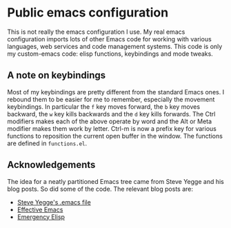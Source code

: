 # Public emacs configuration

This is not really the emacs configuration I use. My real emacs configuration
imports lots of other Emacs code for working with various languages, web
services and code management systems. This code is only my custom-emacs code:
elisp functions, keybindings and mode tweaks.

## A note on keybindings

Most of my keybindings are pretty different from the standard Emacs ones. I
rebound them to be easier for me to remember, especially the movement
keybindings. In particular the `f` key moves forward, the `b` key moves
backward, the `w` key kills backwards and the `d` key kills forwards. The Ctrl
modifiers makes each of the above operate by word and the Alt or Meta modifier
makes them work by letter. Ctrl-m is now a prefix key for various functions to
reposition the current open buffer in the window. The functions are defined in
`functions.el`.

## Acknowledgements

The idea for a neatly partitioned Emacs tree came from Steve Yegge and his blog
posts. So did some of the code. The relevant blog posts are:

  - [Steve Yegge's .emacs file](https://sites.google.com/site/steveyegge2/my-dot-emacs-file)
  - [Effective Emacs](https://sites.google.com/site/steveyegge2/effective-emacs)
  - [Emergency Elisp](http://steve-yegge.blogspot.com/2008/01/emergency-elisp.html)
